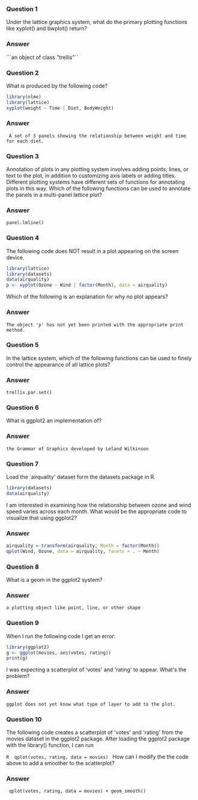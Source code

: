 ### Question 1
Under the lattice graphics system, what do the primary plotting functions like xyplot() and bwplot() return?

### Answer
```an object of class "trellis"``

### Question 2
What is produced by the following code?
```R
library(nlme)
library(lattice)
xyplot(weight ~ Time | Diet, BodyWeight)
```

### Answer
``` A set of 3 panels showing the relationship between weight and time for each diet.```

### Question 3
Annotation of plots in any plotting system involves adding points, lines, or text to the plot, in addition to customizing axis labels or adding titles. Different plotting systems have different sets of functions for annotating plots in this way. Which of the following functions can be used to annotate the panels in a multi-panel lattice plot?

### Answer 
```panel.lmline()```

### Question 4
The following code does NOT result in a plot appearing on the screen device.
```R
library(lattice)
library(datasets)
data(airquality)
p <- xyplot(Ozone ~ Wind | factor(Month), data = airquality)
```
Which of the following is an explanation for why no plot appears?

### Answer 
```The object 'p' has not yet been printed with the appropriate print method.```

### Question 5
In the lattice system, which of the following functions can be used to finely control the appearance of all lattice plots?

### Answer 
``` trellis.par.set() ```

### Question 6
What is ggplot2 an implementation of?

### Answer 
``` the Grammar of Graphics developed by Leland Wilkinson ```

### Question 7
Load the `airquality' dataset form the datasets package in R.
```R
library(datasets)
data(airquality)
```
I am interested in examining how the relationship between ozone and wind speed varies across each month. What would be the appropriate code to visualize that using ggplot2?

### Answer 

```R
airquality = transform(airquality, Month = factor(Month))
qplot(Wind, Ozone, data = airquality, facets = . ~ Month)
```

### Question 8
What is a geom in the ggplot2 system?

### Answer 

``` a plotting object like point, line, or other shape ```

### Question 9
When I run the following code I get an error:
```R
library(ggplot2)
g <- ggplot(movies, aes(votes, rating))
print(g)
```
I was expecting a scatterplot of 'votes' and 'rating' to appear. What's the problem?

### Answer 
```ggplot does not yet know what type of layer to add to the plot.```

### Question 10
The following code creates a scatterplot of 'votes' and 'rating' from the movies dataset in the ggplot2 package. After loading the ggplot2 package with the library() function, I can run

```R  qplot(votes, rating, data = movies) ```
How can I modify the the code above to add a smoother to the scatterplot?

### Answer
``` qplot(votes, rating, data = movies) + geom_smooth()```
